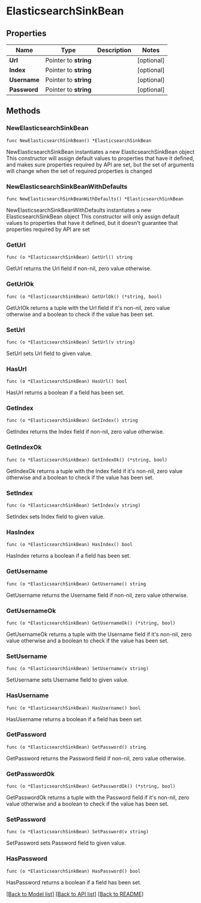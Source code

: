 # ElasticsearchSinkBean

## Properties

Name | Type | Description | Notes
------------ | ------------- | ------------- | -------------
**Url** | Pointer to **string** |  | [optional] 
**Index** | Pointer to **string** |  | [optional] 
**Username** | Pointer to **string** |  | [optional] 
**Password** | Pointer to **string** |  | [optional] 

## Methods

### NewElasticsearchSinkBean

`func NewElasticsearchSinkBean() *ElasticsearchSinkBean`

NewElasticsearchSinkBean instantiates a new ElasticsearchSinkBean object
This constructor will assign default values to properties that have it defined,
and makes sure properties required by API are set, but the set of arguments
will change when the set of required properties is changed

### NewElasticsearchSinkBeanWithDefaults

`func NewElasticsearchSinkBeanWithDefaults() *ElasticsearchSinkBean`

NewElasticsearchSinkBeanWithDefaults instantiates a new ElasticsearchSinkBean object
This constructor will only assign default values to properties that have it defined,
but it doesn't guarantee that properties required by API are set

### GetUrl

`func (o *ElasticsearchSinkBean) GetUrl() string`

GetUrl returns the Url field if non-nil, zero value otherwise.

### GetUrlOk

`func (o *ElasticsearchSinkBean) GetUrlOk() (*string, bool)`

GetUrlOk returns a tuple with the Url field if it's non-nil, zero value otherwise
and a boolean to check if the value has been set.

### SetUrl

`func (o *ElasticsearchSinkBean) SetUrl(v string)`

SetUrl sets Url field to given value.

### HasUrl

`func (o *ElasticsearchSinkBean) HasUrl() bool`

HasUrl returns a boolean if a field has been set.

### GetIndex

`func (o *ElasticsearchSinkBean) GetIndex() string`

GetIndex returns the Index field if non-nil, zero value otherwise.

### GetIndexOk

`func (o *ElasticsearchSinkBean) GetIndexOk() (*string, bool)`

GetIndexOk returns a tuple with the Index field if it's non-nil, zero value otherwise
and a boolean to check if the value has been set.

### SetIndex

`func (o *ElasticsearchSinkBean) SetIndex(v string)`

SetIndex sets Index field to given value.

### HasIndex

`func (o *ElasticsearchSinkBean) HasIndex() bool`

HasIndex returns a boolean if a field has been set.

### GetUsername

`func (o *ElasticsearchSinkBean) GetUsername() string`

GetUsername returns the Username field if non-nil, zero value otherwise.

### GetUsernameOk

`func (o *ElasticsearchSinkBean) GetUsernameOk() (*string, bool)`

GetUsernameOk returns a tuple with the Username field if it's non-nil, zero value otherwise
and a boolean to check if the value has been set.

### SetUsername

`func (o *ElasticsearchSinkBean) SetUsername(v string)`

SetUsername sets Username field to given value.

### HasUsername

`func (o *ElasticsearchSinkBean) HasUsername() bool`

HasUsername returns a boolean if a field has been set.

### GetPassword

`func (o *ElasticsearchSinkBean) GetPassword() string`

GetPassword returns the Password field if non-nil, zero value otherwise.

### GetPasswordOk

`func (o *ElasticsearchSinkBean) GetPasswordOk() (*string, bool)`

GetPasswordOk returns a tuple with the Password field if it's non-nil, zero value otherwise
and a boolean to check if the value has been set.

### SetPassword

`func (o *ElasticsearchSinkBean) SetPassword(v string)`

SetPassword sets Password field to given value.

### HasPassword

`func (o *ElasticsearchSinkBean) HasPassword() bool`

HasPassword returns a boolean if a field has been set.


[[Back to Model list]](../README.md#documentation-for-models) [[Back to API list]](../README.md#documentation-for-api-endpoints) [[Back to README]](../README.md)


